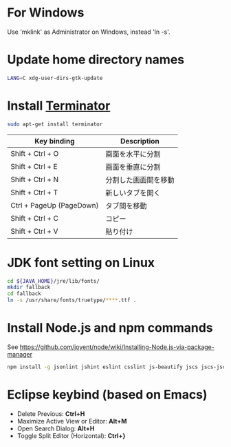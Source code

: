 # For Windows

Use 'mklink' as Administrator on Windows, instead 'ln -s'.

# Update home directory names

```sh
LANG=C xdg-user-dirs-gtk-update
```

# Install [Terminator](http://gnometerminator.blogspot.jp/)

```sh
sudo apt-get install terminator
```

| Key binding              | Description          |
| ------------------------ | -------------------- |
| Shift + Ctrl + O         | 画面を水平に分割     |
| Shift + Ctrl + E         | 画面を垂直に分割     |
| Shift + Ctrl + N         | 分割した画面間を移動 |
| Shift + Ctrl + T         | 新しいタブを開く     |
| Ctrl + PageUp (PageDown) | タブ間を移動         |
| Shift + Ctrl + C         | コピー               |
| Shift + Ctrl + V         | 貼り付け             |

# JDK font setting on Linux

```sh
cd ${JAVA_HOME}/jre/lib/fonts/
mkdir fallback
cd fallback
ln -s /usr/share/fonts/truetype/****.ttf .
```

# Install Node.js and npm commands

See https://github.com/joyent/node/wiki/Installing-Node.js-via-package-manager

```sh
npm install -g jsonlint jshint eslint csslint js-beautify jscs jscs-jsdoc marked editorconfig tern
```

# Eclipse keybind (based on Emacs)

- Delete Previous: __Ctrl+H__
- Maximize Active View or Editor: __Alt+M__
- Open Search Dialog: __Alt+H__
- Toggle Split Editor (Horizontal): __Ctrl+}__
